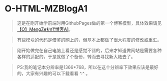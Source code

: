 # O-HTML-MZBlogA1

>这是在刚开始学前端时用GithubPages做的第一个博客模型，具体效果请见[【O】MengZe初代博客A1](https://mengze.top/[O]MengZe初代博客A1/)。

>有些模块的代码是借鉴的网上的，但基本上都做了很大程度的修改或重汇。

>刚开始做完在自己电脑上看还是感觉不错的，后来才知道做网站是需要各种各样的适配的，于是就做了个备份，转而去寻找新大陆去了。

>PS:我的笔记本分辨率是1366\*768，所以在这个分辨率下效果应该是最好的，大家有兴趣的可以下载看看 ^.^ 。

